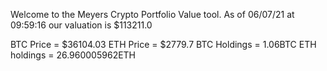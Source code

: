 Welcome to the Meyers Crypto Portfolio Value tool. 
As of 06/07/21 at 09:59:16 our valuation is $113211.0 

BTC Price = $36104.03
 ETH Price = $2779.7
BTC Holdings = 1.06BTC
 ETH holdings = 26.960005962ETH 
